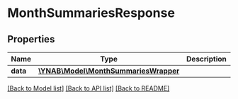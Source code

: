 # MonthSummariesResponse

## Properties
Name | Type | Description | Notes
------------ | ------------- | ------------- | -------------
**data** | [**\YNAB\Model\MonthSummariesWrapper**](MonthSummariesWrapper.md) |  | 

[[Back to Model list]](../README.md#documentation-for-models) [[Back to API list]](../README.md#documentation-for-api-endpoints) [[Back to README]](../README.md)


